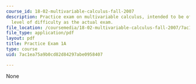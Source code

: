 ```yaml
---
course_id: 18-02-multivariable-calculus-fall-2007
description: Practice exam on multivariable calculus, intended to be of the same general
  level of difficulty as the actual exam.
file_location: /coursemedia/18-02-multivariable-calculus-fall-2007/7ac1ea75a9b0cd82d84297abe0958407_prac1a.pdf
file_type: application/pdf
layout: pdf
title: Practice Exam 1A
type: course
uid: 7ac1ea75a9b0cd82d84297abe0958407

---
```

None